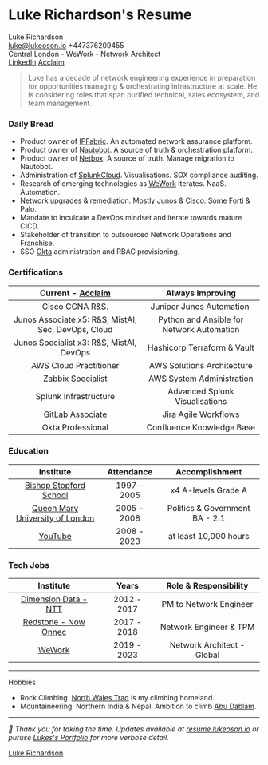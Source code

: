 # Luke Richardson's Resume

Luke Richardson\
[luke@lukeoson.io](mailto:luke@lukeoson.io) +447376209455\
Central London - WeWork - Network Architect\
[LinkedIn](https://www.linkedin.com/in/luke-richardson/) [Acclaim](https://www.credly.com/users/luke-richardson.dca3c027)

>Luke has a decade of network engineering experience in preparation for opportunities managing & orchestrating infrastructure at scale.
>He is considering roles that span purified technical, sales ecosystem, and team management.   

### Daily Bread

- Product owner of [IPFabric](https://ipfabric.io/). An automated network assurance platform.  
- Product owner of [Nautobot](https://www.networktocode.com/nautobot/). A source of truth & orchestration platform.
- Product owner of [Netbox](https://netbox.readthedocs.io/en/stable/). A source of truth. Manage migration to Nautobot. 
- Administration of [SplunkCloud](https://splunkcloud.com). Visualisations. SOX compliance auditing.
- Research of emerging technologies as [WeWork](https://www.wework.com/) iterates. NaaS. Automation.
- Network upgrades & remediation. Mostly Junos & Cisco. Some Forti & Palo.
- Mandate to inculcate a DevOps mindset and iterate towards mature CICD.
- Stakeholder of transition to outsourced Network Operations and Franchise.
- SSO [Okta](https://okta.com) administration and RBAC provisioning.

### Certifications

| **Current - [Acclaim](https://www.credly.com/users/luke-richardson.dca3c027)**| **Always Improving** 
|:----------------------------:|:-----------------------------:
| Cisco CCNA R&S. | Juniper Junos Automation 
| Junos Associate x5: R&S, MistAI, Sec, DevOps, Cloud | Python and Ansible for Network Automation
| Junos Specialist x3: R&S, MistAI, DevOps | Hashicorp Terraform & Vault
| AWS Cloud Practitioner | AWS Solutions Architecture
| Zabbix Specialist | AWS System Administration
| Splunk Infrastructure | Advanced Splunk Visualisations
| GitLab Associate | Jira Agile Workflows
| Okta Professional | Confluence Knowledge Base

### Education 

| Institute | Attendance | Accomplishment |
| :---: | :---: | :---: 
| [Bishop Stopford School](https://www.bishopstopford.com/) | 1997 - 2005 | x4 A-levels Grade A
| [Queen Mary University of London](https://www.qmul.ac.uk/) | 2005 - 2008 | Politics & Government BA - 2:1
| [YouTube](https://www.youtube.com/channel/UCRIOI_3REG9zIDM0Fp9Xiyg) | 2008 - 2023 | at least 10,000 hours

### Tech Jobs

| Institute | Years | Role & Responsibility |
| :----: | :----: | :----: 
| [Dimension Data - NTT](https://www.dimensiondata.com/en-gb/) | 2012 - 2017 | PM to Network Engineer 
| [Redstone - Now Onnec](https://www.onnecgroup.com/) | 2017 - 2018 | Network Engineer & TPM
| [WeWork](https://www.wework.com/) | 2019 - 2023 | Network Architect - Global 

***

Hobbies
- Rock Climbing. [North Wales Trad](https://www.ukclimbing.com/logbook/set.php?id=165) is my climbing homeland. 
- Mountaineering. Northern India & Nepal. Ambition to climb [Abu Dablam](https://www.google.com/search?q=abu+dablam).

***

*🎉 Thank you for taking the time. Updates available at [resume.lukeoson.io](https://resume.lukeson.io) or puruse [Lukes's Portfolio](https://portfolio.lukeoson.io) for more verbose detail.*  

<script src="https://platform.linkedin.com/badges/js/profile.js" async defer type="text/javascript"></script>

<div class="badge-base LI-profile-badge" data-locale="en_US" data-size="medium" data-theme="light" data-type="HORIZONTAL" data-vanity="luke-richardson" data-version="v1"><a class="badge-base__link LI-simple-link" href="https://uk.linkedin.com/in/luke-richardson?trk=profile-badge">Luke Richardson</a></div>
              

